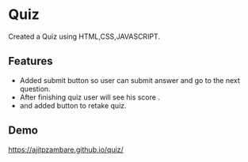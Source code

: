 
# Quiz


Created a Quiz using HTML,CSS,JAVASCRIPT.

## Features

- Added submit button so user can submit answer and go to the next question.
- After finishing quiz user will see his score .
- and added button to retake quiz.


  
## Demo

https://ajitpzambare.github.io/quiz/

  